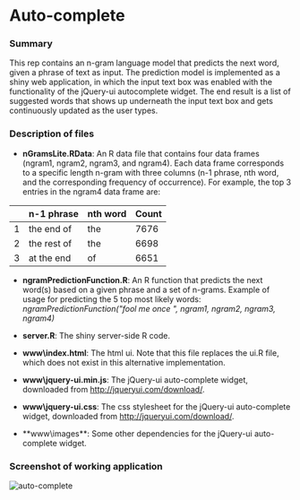 Auto-complete
============

### Summary
This rep contains an n-gram language model that predicts the next word, given a phrase of text as input. The prediction model is implemented as a shiny web application, in which the input text box was enabled with the functionality of the jQuery-ui autocomplete widget. The end result is a list of suggested words that shows up underneath the input text box and gets continuously updated as the user types. 

### Description of files

* **nGramsLite.RData**: An R data file that contains four data frames (ngram1, ngram2, ngram3, and ngram4). Each data frame corresponds to a specific length n-gram with three columns (n-1 phrase, nth word, and the corresponding frequency of occurrence). For example, the top 3 entries in the ngram4 data frame are:

|   | n-1 phrase  | nth word  | Count |
|---|-------------|-----------|-------|
| 1 | the end of  | the       | 7676  |
| 2 | the rest of | the       | 6698  |
| 3 | at the end  | of        | 6651  |

* **ngramPredictionFunction.R**: An R function that predicts the next word(s) based on a given phrase and a set of n-grams. Example of usage for predicting the 5 top most likely words: *ngramPredictionFunction("fool me once ", ngram1, ngram2, ngram3, ngram4)*

* **server.R**: The shiny server-side R code. 

* **www\index.html**: The html ui. Note that this file replaces the ui.R file, which does not exist in this alternative implementation.

* **www\jquery-ui.min.js**: The jQuery-ui auto-complete widget, downloaded from http://jqueryui.com/download/.

* **www\jquery-ui.css**: The css stylesheet for the jQuery-ui auto-complete widget, downloaded from http://jqueryui.com/download/.

* **www\images\**: Some other dependencies for the jQuery-ui auto-complete widget.

### Screenshot of working application

![auto-complete](http://github.com/mharb75/Autocomplete/screenshot.png)
